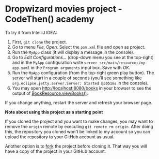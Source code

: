 # Dropwizard movies project - CodeThen() academy

To try it from IntelliJ IDEA:

1. First, `git clone` the project.
1. Go to menu _File, Open_. Select the `pom.xml` file and open as project.
1. Run the `MyApp` class (it will display a message in the console).
1. Go to _Edit Configurations..._
(drop-down menu you see at the top-right)
and in the `MyApp` configuration write `server src/main/resources/my-app.yaml`
in the `Program arguments` input box. Save with _OK_.
1. Run the `MyApp` configuration (from the top-right green play button).
The server will start in a couple of seconds
(you'll see something like `org.eclipse.jetty.server.Server: Started @3051ms` in the console).
1. You may open [http://localhost:8080/books](http://localhost:8080/books)
in your browser to see the output of
[BookResource.viewBooks()](https://github.com/fmaylinch/dropwizard-sample/blob/master/src/main/java/com/codethen/dropwizard/sample/resources/BookResource.java#L29).     

If you change anything, restart the server and refresh your browser page.

**Note about using this project as a starting point**

If you cloned the project and you want to make changes, you may want to
remove the `origin` remote by executing `git remote rm origin`.
After doing this, the repository you cloned won't be linked to my account
so you can upload the repository to your GitHub account as usual.

Another option is to [fork](https://help.github.com/articles/fork-a-repo/) the project before cloning it.
That way you will have a copy of the project in your GitHub account. 
